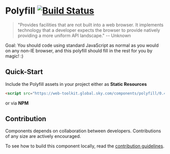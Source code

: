 # Polyfill [![Build Status](https://snap-ci.com/skyglobal/polyfill/branch/master/build_image)](https://snap-ci.com/skyglobal/polyfill/branch/master)

> "Provides facilities that are not built into a web browser. It implements technology that a developer expects the browser to provide natively providing a more uniform API landscape." -- Unknown

Goal: You should code using standard JavaScript as normal as you would on any non-IE browser, and this polyfill should fill in the rest for you by magic! :)

## Quick-Start

Include the Polyfill assets in your project either as **Static Resources**

```html
<script src="https://web-toolkit.global.sky.com/components/polyfill/0.4.1/polyfill.min.js"></script>
```

or via **NPM**

## Contribution

Components depends on collaboration between developers. Contributions of any size are actively encouraged.

To see how to build this component locally, read the [contribution guidelines](CONTRIBUTING.md).

